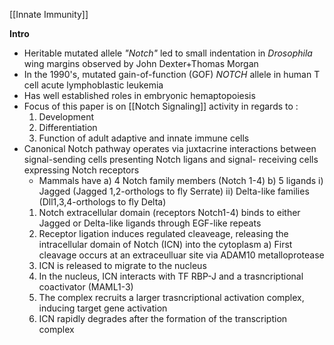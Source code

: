 [[Innate Immunity]]

**Intro**
- Heritable mutated allele *"Notch"* led to small indentation in *Drosophila* wing margins observed by John Dexter+Thomas Morgan
- In the 1990's, mutated gain-of-function (GOF) *NOTCH* allele in human T cell acute lymphoblastic leukemia
- Has well established roles in embryonic hemaptopoiesis
- Focus of this paper is on [[Notch Signaling]] activity in regards to :
	1. Development
	2. Differentiation
	3. Function
	of adult adaptive and innate immune cells
- Canonical Notch pathway operates via juxtacrine interactions between signal-sending cells presenting Notch ligans and signal- receiving cells expressing Notch receptors
	- Mammals have 
		a) 4 Notch family members (Notch 1-4) 
		b) 5 ligands 
			i) Jagged (Jagged 1,2-orthologs to fly Serrate)
			ii) Delta-like families (Dll1,3,4-orthologs to fly Delta)
	1. Notch extracellular domain (receptors Notch1-4) binds to either Jagged or Delta-like ligands through EGF-like repeats
	2. Receptor ligation induces regulated cleaveage, releasing the intracellular domain of Notch (ICN) into the cytoplasm
		a) First cleavage occurs at an extraceulluar site via ADAM10 metalloprotease
	3. ICN is released to migrate to the nucleus
	4. In the nucleus, ICN interacts with TF RBP-J and a trasncriptional coactivator (MAML1-3)
	5. The complex recruits a larger trasncriptional activation complex, inducing target gene activation
	6. ICN rapidly degrades after the formation of the transcription complex
